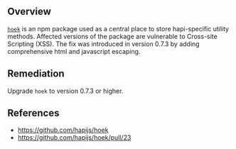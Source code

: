 ## Overview
[`hoek`](https://www.npmjs.com/package/hoek) is an npm package used as a central place to store hapi-specific utility methods.
Affected versions of the package are vulnerable to Cross-site Scripting (XSS).
The fix was introduced in version 0.7.3 by adding comprehensive html and javascript escaping.

## Remediation
Upgrade `hoek` to version 0.7.3 or higher.

## References
- https://github.com/hapijs/hoek
- https://github.com/hapijs/hoek/pull/23

